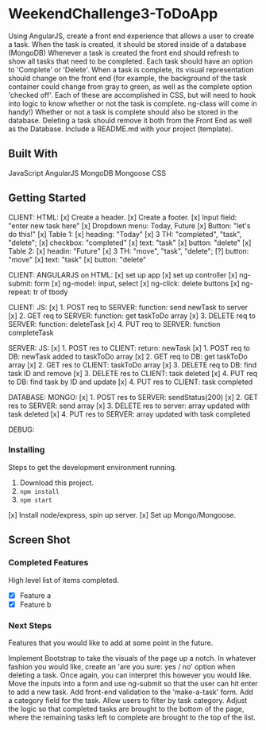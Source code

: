 # WeekendChallenge3-ToDoApp

Using AngularJS, create a front end experience that allows a user to create a task.
When the task is created, it should be stored inside of a database (MongoDB)
Whenever a task is created the front end should refresh to show all tasks that need to be completed.
Each task should have an option to 'Complete' or 'Delete'.
When a task is complete, its visual representation should change on the front end (for example, the background of the task container could change from gray to green, as well as the complete option 'checked off'. Each of these are accomplished in CSS, but will need to hook into logic to know whether or not the task is complete. ng-class will come in handy!)
Whether or not a task is complete should also be stored in the database.
Deleting a task should remove it both from the Front End as well as the Database.
Include a README.md with your project (template).

## Built With

JavaScript
AngularJS
MongoDB
Mongoose
CSS

## Getting Started

CLIENT: HTML:
[x]  Create a header.
[x]  Create a footer.
[x]  Input field: "enter new task here"
[x]  Dropdown menu: Today, Future
[x]  Button: "let's do this!"
[x]  Table 1: 
    [x]  heading: "Today" 
    [x]  3 TH: "completed", "task", "delete";
    [x]  checkbox: "completed"
    [x]  text: "task"
    [x]  button: "delete"
[x]  Table 2:
    [x]  headin: "Future"
    [x]  3 TH: "move", "task", "delete";
    [?]  button: "move"
    [x]  text: "task"
    [x]  button: "delete"

CLIENT: ANGULARJS on HTML:
[x]  set up app
[x]  set up controller
[x]  ng-submit: form
[x]  ng-model: input, select
[x]  ng-click: delete buttons
[x]  ng-repeat: tr of tbody

CLIENT: JS:
[x]  1. POST req to SERVER: function: send newTask to server
[x]  2. GET req to SERVER: function: get taskToDo array
[x]  3. DELETE req to SERVER: function: deleteTask
[x]  4. PUT req to SERVER: function completeTask

SERVER: JS:
[x]  1. POST res to CLIENT: return: newTask
[x]  1. POST req to DB: newTask added to taskToDo array 
[x]  2. GET req to DB: get taskToDo array 
[x]  2. GET res to CLIENT: taskToDo array 
[x]  3. DELETE req to DB: find task ID and remove
[x]  3. DELETE res to CLIENT: task deleted
[x]  4. PUT req to DB: find task by ID and update
[x]  4. PUT res to CLIENT: task completed

DATABASE: MONGO:
[x]  1. POST res to SERVER: sendStatus(200)
[x]  2. GET res to SERVER: send array 
[x]  3. DELETE res to server: array updated with task deleted
[x]  4. PUT res to SERVER: array updated with task completed

DEBUG:


### Installing

Steps to get the development environment running.

1. Download this project.
2. `npm install`
3. `npm start`

[x]  Install node/express, spin up server.
[x]  Set up Mongo/Mongoose.

## Screen Shot



### Completed Features

High level list of items completed.

- [x] Feature a
- [x] Feature b

### Next Steps

Features that you would like to add at some point in the future.

Implement Bootstrap to take the visuals of the page up a notch.
In whatever fashion you would like, create an 'are you sure: yes / no' option when deleting a task. Once again, you can interpret this however you would like.
Move the inputs into a form and use ng-submit so that the user can hit enter to add a new task.
Add front-end validation to the 'make-a-task' form.
Add a category field for the task. Allow users to filter by task category.
Adjust the logic so that completed tasks are brought to the bottom of the page, where the remaining tasks left to complete are brought to the top of the list.
